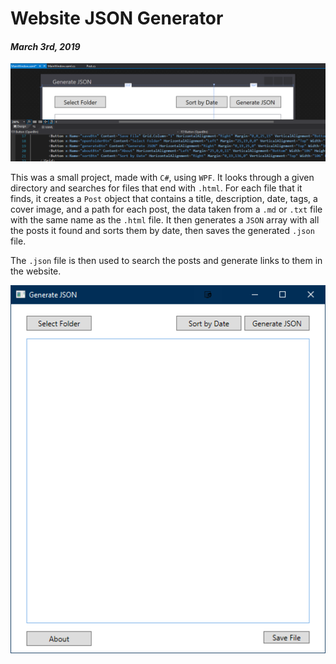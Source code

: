 [comment]: # (*.desc*An app that generates a JSON file for the posts on my website*.desc*)
[comment]: # (*.tags*website, C#, WPF, finished-project*.tags*)
[comment]: # (*.title*Website JSON Generator*.title*)
[comment]: # (*.date*3-3-2019*.date*)

# Website JSON Generator

#### *March 3rd, 2019*

![Cover Image](website_json_generator_assets/coverImg.png)

This was a small project, made with `C#`, using `WPF`. It looks through a given directory and searches for files that end with `.html`. For each file that it finds, it creates a `Post` object that contains a title, description, date, tags, a cover image, and a path for each post, the data taken from a `.md` or `.txt` file with the same name as the `.html` file. It then generates a `JSON` array with all the posts it found and sorts them by date, then saves the generated `.json` file.

The `.json` file is then used to search the posts and generate links to them in the website.

![JSON Generator App](website_json_generator_assets/jsonGenApp.png)